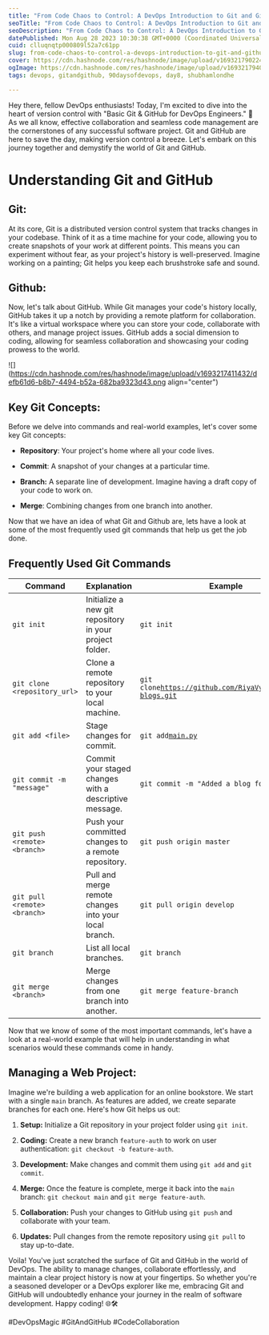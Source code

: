 ```yaml
---
title: "From Code Chaos to Control: A DevOps Introduction to Git and GitHub"
seoTitle: "From Code Chaos to Control: A DevOps Introduction to Git and GitHub"
seoDescription: "From Code Chaos to Control: A DevOps Introduction to Git and GitHub"
datePublished: Mon Aug 28 2023 10:30:38 GMT+0000 (Coordinated Universal Time)
cuid: clluqnqtp000809l52a7c61pp
slug: from-code-chaos-to-control-a-devops-introduction-to-git-and-github
cover: https://cdn.hashnode.com/res/hashnode/image/upload/v1693217902243/adacde44-5ef6-4363-ac66-2593df875a95.png
ogImage: https://cdn.hashnode.com/res/hashnode/image/upload/v1693217940041/17a4a4e3-d9dd-4ddc-9beb-7169a0a061b4.png
tags: devops, gitandgithub, 90daysofdevops, day8, shubhamlondhe

---
```


Hey there, fellow DevOps enthusiasts! Today, I'm excited to dive into the heart of version control with "Basic Git & GitHub for DevOps Engineers." 🚀 As we all know, effective collaboration and seamless code management are the cornerstones of any successful software project. Git and GitHub are here to save the day, making version control a breeze. Let's embark on this journey together and demystify the world of Git and GitHub.

# Understanding Git and GitHub

## Git:

At its core, Git is a distributed version control system that tracks changes in your codebase. Think of it as a time machine for your code, allowing you to create snapshots of your work at different points. This means you can experiment without fear, as your project's history is well-preserved. Imagine working on a painting; Git helps you keep each brushstroke safe and sound.

## Github:

Now, let's talk about GitHub. While Git manages your code's history locally, GitHub takes it up a notch by providing a remote platform for collaboration. It's like a virtual workspace where you can store your code, collaborate with others, and manage project issues. GitHub adds a social dimension to coding, allowing for seamless collaboration and showcasing your coding prowess to the world.

![](https://cdn.hashnode.com/res/hashnode/image/upload/v1693217411432/defb61d6-b8b7-4494-b52a-682ba9323d43.png align="center")

## Key Git Concepts:

Before we delve into commands and real-world examples, let's cover some key Git concepts:

* **Repository**: Your project's home where all your code lives.
    
* **Commit**: A snapshot of your changes at a particular time.
    
* **Branch:** A separate line of development. Imagine having a draft copy of your code to work on.
    
* **Merge**: Combining changes from one branch into another.
    

Now that we have an idea of what Git and Github are, lets have a look at some of the most frequently used git commands that help us get the job done.

## **Frequently Used Git Commands**

| Command | Explanation | Example |
| --- | --- | --- |
| `git init` | Initialize a new git repository in your project folder. | `git init` |
| `git clone <repository_url>` | Clone a remote repository to your local machine. | `git clone`[`https://github.com/RiyaVyas/hashnode-blogs.git`](https://github.com/RiyaVyas/hashnode-blogs.git) |
| `git add <file>` | Stage changes for commit. | `git add`[`main.py`](http://main.py) |
| `git commit -m "message"` | Commit your staged changes with a descriptive message. | `git commit -m "Added a blog for day9"` |
| `git push <remote> <branch>` | Push your committed changes to a remote repository. | `git push origin master` |
| `git pull <remote> <branch>` | Pull and merge remote changes into your local branch. | `git pull origin develop` |
| `git branch` | List all local branches. | `git branch` |
| `git merge <branch>` | Merge changes from one branch into another. | `git merge feature-branch` |

Now that we know of some of the most important commands, let's have a look at a real-world example that will help in understanding in what scenarios would these commands come in handy.

## **Managing a Web Project:**

Imagine we're building a web application for an online bookstore. We start with a single `main` branch. As features are added, we create separate branches for each one. Here's how Git helps us out:

1. **Setup:** Initialize a Git repository in your project folder using `git init`.
    
2. **Coding:** Create a new branch `feature-auth` to work on user authentication: `git checkout -b feature-auth`.
    
3. **Development:** Make changes and commit them using `git add` and `git commit`.
    
4. **Merge:** Once the feature is complete, merge it back into the `main` branch: `git checkout main` and `git merge feature-auth`.
    
5. **Collaboration:** Push your changes to GitHub using `git push` and collaborate with your team.
    
6. **Updates:** Pull changes from the remote repository using `git pull` to stay up-to-date.
    

Voila! You've just scratched the surface of Git and GitHub in the world of DevOps. The ability to manage changes, collaborate effortlessly, and maintain a clear project history is now at your fingertips. So whether you're a seasoned developer or a DevOps explorer like me, embracing Git and GitHub will undoubtedly enhance your journey in the realm of software development. Happy coding! 🌐🛠️

#DevOpsMagic #GitAndGitHub #CodeCollaboration